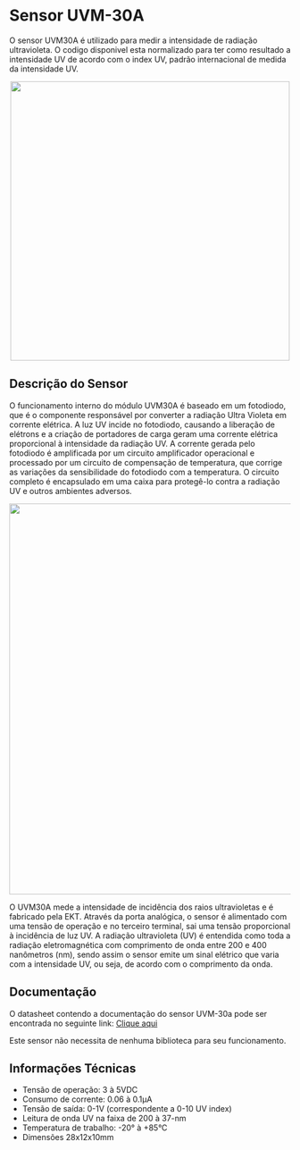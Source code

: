 # Sensor UVM-30A

O sensor UVM30A é utilizado para medir a intensidade de radiação ultravioleta. O codigo disponivel esta normalizado para ter como resultado a intensidade UV de acordo com o index UV, padrão internacional de medida da intensidade UV.

<div align="center">
<img src="https://bnz05pap001files.storage.live.com/y4mM_SFC1KYE6DWwyfKx_28yeShfRhNym2DCy2dB6Odd6OsWW6PiaOyydnvM_mRzKj1DYc_2qV3HtMzlFkUnAOQwuTLOC5cxtHUEnPp56D3YLE2yRkAZDGq1IsgLWKXDpz2YNi7YgsyOnNzSO5STcp2kdxjKjtk1lQmKPf7AWiR7QzghTvTL0YMvM-0QwufFs2eN5XzMh_rLA0lJ1aYaCpYkA?encodeFailures=1&width=660&height=510" width="500" />
</div>


## Descrição do Sensor
O funcionamento interno do módulo UVM30A é baseado em um fotodiodo, que é o componente responsável por converter a radiação Ultra Violeta em corrente elétrica. A luz UV incide no fotodiodo, causando a liberação de elétrons e a criação de portadores de carga geram uma corrente elétrica proporcional à intensidade da radiação UV.
A corrente gerada pelo fotodiodo é amplificada por um circuito amplificador operacional e processado por um circuito de compensação de temperatura, que corrige as variações da sensibilidade do fotodiodo com a temperatura. O circuito completo é encapsulado em uma caixa para protegê-lo contra a radiação UV e outros ambientes adversos.

<div align="center">
<img src="https://user-images.githubusercontent.com/82607547/218459628-9e18b0e6-7827-48b4-ab89-6963bbfb72ec.png" width="700" />
</div>

O UVM30A mede a intensidade de incidência dos raios ultravioletas e é fabricado pela EKT.
Através da porta analógica, o sensor é alimentado com uma tensão de operação e no terceiro terminal, sai uma tensão proporcional à incidência de luz UV.     A radiação ultravioleta (UV) é entendida como toda a radiação eletromagnética com comprimento de onda entre 200 e 400 nanômetros (nm), sendo assim o sensor emite um sinal elétrico que varia com a intensidade UV, ou seja, de acordo com o comprimento da onda.


## Documentação

O datasheet contendo a documentação do sensor UVM-30a pode ser encontrada no seguinte link: <a href="https://www.google.com/url?sa=t&rct=j&q=&esrc=s&source=web&cd=&ved=2ahUKEwiF_NSPxJL9AhWvIbkGHRMBDIQQFnoECAoQAQ&url=https%3A%2F%2Fcurtocircuito.com.br%2Fdatasheet%2Fsensor%2Fraios_ultravioleta.pdf&usg=AOvVaw13F85oKQ5s5UMkdZlSiPun">Clique aqui</a>


Este sensor não necessita de nenhuma biblioteca para seu funcionamento.

## Informações Técnicas
	
<ul>
	<li>Tensão de operação: 3 à 5VDC</li>
	<li>Consumo de corrente: 0.06 à 0.1µA</li>
	<li>Tensão de saída: 0-1V (correspondente a 0-10 UV index)</li>
	<li>Leitura de onda UV na faixa de 200 à 37-nm</li>
	<li>Temperatura de trabalho: -20° à +85°C</li>
	<li>Dimensões 28x12x10mm</li>
<ul>
